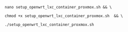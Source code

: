     nano setup_openwrt_lxc_container_proxmox.sh && \

    chmod +x setup_openwrt_lxc_container_proxmox.sh  && \ 

    ./setup_openwrt_lxc_container_proxmox.sh 
